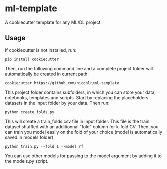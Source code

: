 # ml-template

A cookiecutter template for any ML/DL project.

## Usage

If cookiecutter is not installed, run:

    pip install cookiecutter

Then, run the following command line and a complete project folder will automatically be created in current path:

    cookiecutter https://github.com/nicohlr/ml-template

This project folder contains subfolders, in which you can store your data, notebooks, templates and scripts. Start by replacing the placeholders datasets in the input folder by your data. Then run:

    python create_folds.py

This will create a train_folds.csv file in input folder. This file is the train dataset shuffled with an additionnal "fold" column for k-fold CV. Then, you can train you model easily on the fold of your choice (model is automatically saved in models folder):

    python train.py --fold 1 --model rf

You can use other models for passing to the model argument by adding it to the models.py script. 